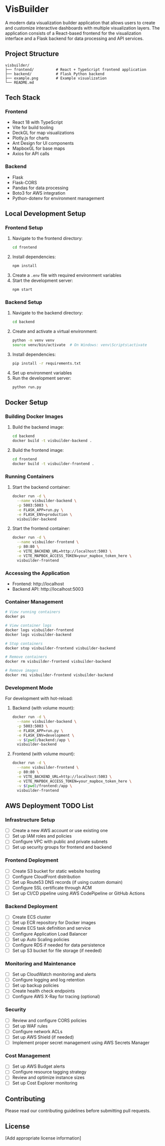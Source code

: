 # VisBuilder

A modern data visualization builder application that allows users to create and customize interactive dashboards with multiple visualization layers. The application consists of a React-based frontend for the visualization interface and a Flask backend for data processing and API services.

## Project Structure

```
visbuilder/
├── frontend/          # React + TypeScript frontend application
├── backend/           # Flask Python backend
├── example.png        # Example visualization
└── README.md
```

## Tech Stack

### Frontend
- React 18 with TypeScript
- Vite for build tooling
- DeckGL for map visualizations
- Plotly.js for charts
- Ant Design for UI components
- MapboxGL for base maps
- Axios for API calls

### Backend
- Flask
- Flask-CORS
- Pandas for data processing
- Boto3 for AWS integration
- Python-dotenv for environment management

## Local Development Setup

### Frontend Setup
1. Navigate to the frontend directory:
   ```bash
   cd frontend
   ```
2. Install dependencies:
   ```bash
   npm install
   ```
3. Create a `.env` file with required environment variables
4. Start the development server:
   ```bash
   npm start
   ```

### Backend Setup
1. Navigate to the backend directory:
   ```bash
   cd backend
   ```
2. Create and activate a virtual environment:
   ```bash
   python -m venv venv
   source venv/bin/activate  # On Windows: venv\Scripts\activate
   ```
3. Install dependencies:
   ```bash
   pip install -r requirements.txt
   ```
4. Set up environment variables
5. Run the development server:
   ```bash
   python run.py
   ```

## Docker Setup

### Building Docker Images
1. Build the backend image:
   ```bash
   cd backend
   docker build -t visbuilder-backend .
   ```

2. Build the frontend image:
   ```bash
   cd frontend
   docker build -t visbuilder-frontend .
   ```

### Running Containers

1. Start the backend container:
   ```bash
   docker run -d \
     --name visbuilder-backend \
     -p 5003:5003 \
     -e FLASK_APP=run.py \
     -e FLASK_ENV=production \
     visbuilder-backend
   ```

2. Start the frontend container:
   ```bash
   docker run -d \
     --name visbuilder-frontend \
     -p 80:80 \
     -e VITE_BACKEND_URL=http://localhost:5003 \
     -e VITE_MAPBOX_ACCESS_TOKEN=your_mapbox_token_here \
     visbuilder-frontend
   ```

### Accessing the Application
- Frontend: http://localhost
- Backend API: http://localhost:5003

### Container Management
```bash
# View running containers
docker ps

# View container logs
docker logs visbuilder-frontend
docker logs visbuilder-backend

# Stop containers
docker stop visbuilder-frontend visbuilder-backend

# Remove containers
docker rm visbuilder-frontend visbuilder-backend

# Remove images
docker rmi visbuilder-frontend visbuilder-backend
```

### Development Mode
For development with hot-reload:

1. Backend (with volume mount):
   ```bash
   docker run -d \
     --name visbuilder-backend \
     -p 5003:5003 \
     -e FLASK_APP=run.py \
     -e FLASK_ENV=development \
     -v $(pwd)/backend:/app \
     visbuilder-backend
   ```

2. Frontend (with volume mount):
   ```bash
   docker run -d \
     --name visbuilder-frontend \
     -p 80:80 \
     -e VITE_BACKEND_URL=http://localhost:5003 \
     -e VITE_MAPBOX_ACCESS_TOKEN=your_mapbox_token_here \
     -v $(pwd)/frontend:/app \
     visbuilder-frontend
   ```

## AWS Deployment TODO List

### Infrastructure Setup
- [ ] Create a new AWS account or use existing one
- [ ] Set up IAM roles and policies
- [ ] Configure VPC with public and private subnets
- [ ] Set up security groups for frontend and backend

### Frontend Deployment
- [ ] Create S3 bucket for static website hosting
- [ ] Configure CloudFront distribution
- [ ] Set up Route53 DNS records (if using custom domain)
- [ ] Configure SSL certificate through ACM
- [ ] Set up CI/CD pipeline using AWS CodePipeline or GitHub Actions

### Backend Deployment
- [ ] Create ECS cluster
- [ ] Set up ECR repository for Docker images
- [ ] Create ECS task definition and service
- [ ] Configure Application Load Balancer
- [ ] Set up Auto Scaling policies
- [ ] Configure RDS if needed for data persistence
- [ ] Set up S3 bucket for file storage (if needed)

### Monitoring and Maintenance
- [ ] Set up CloudWatch monitoring and alerts
- [ ] Configure logging and log retention
- [ ] Set up backup policies
- [ ] Create health check endpoints
- [ ] Configure AWS X-Ray for tracing (optional)

### Security
- [ ] Review and configure CORS policies
- [ ] Set up WAF rules
- [ ] Configure network ACLs
- [ ] Set up AWS Shield (if needed)
- [ ] Implement proper secret management using AWS Secrets Manager

### Cost Management
- [ ] Set up AWS Budget alerts
- [ ] Configure resource tagging strategy
- [ ] Review and optimize instance sizes
- [ ] Set up Cost Explorer monitoring

## Contributing
Please read our contributing guidelines before submitting pull requests.

## License
[Add appropriate license information]
